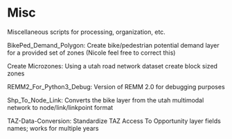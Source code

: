 # Misc
Miscellaneous scripts for processing, organization, etc.

BikePed_Demand_Polygon:
Create bike/pedestrian potential demand layer for a provided set of zones (Nicole feel free to correct this)

Create Microzones:
Using a utah road network dataset create block sized zones

REMM2_For_Python3_Debug:
Version of REMM 2.0 for debugging purposes

Shp_To_Node_Link:
Converts the bike layer from the utah multimodal network to node/link/linkpoint  format 

TAZ-Data-Conversion:
Standardize TAZ Access To Opportunity layer fields names; works for multiple years
